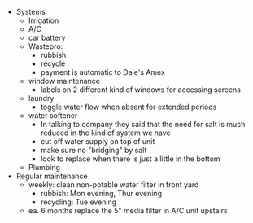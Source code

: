 - Systems
	- Irrigation
	- A/C
	- car battery
	- Wastepro:
		- rubbish
		- recycle
		- payment is automatic to Dale's Amex
	- window maintenance
		- labels on 2 different kind of windows for accessing screens
	- laundry
		- toggle water flow when absent for extended periods
	- water softener
		- In talking to company they said that the need for salt is much reduced in the kind of system we have
		- cut off water supply on top of unit
		- make sure no "bridging" by salt
		- look to replace when there is just a little in the bottom
	- Plumbing
- Regular maintenance
	- weekly: clean non-potable water filter in front yard
		- rubbish: Mon evening, Thur evening
		- recycling: Tue evening
	- ea. 6 months replace the 5" media filter in A/C unit upstairs